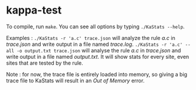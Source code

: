 # kappa-test

To compile, run `make`.
You can see all options by typing `./KaStats --help`.

Examples :
`./KaStats -r 'a.c' trace.json` will analyze the rule _a.c_ in _trace.json_ and write output in a file named _trace.log_.
`./KaStats -r 'a.c' --all -o output.txt trace.json` will analyse the rule _a.c_ in _trace.json_ and write output in a file named _output.txt_. It will show stats for every site, even sites that are tested by the rule.

Note : for now, the trace file is entirely loaded into memory, so giving a big trace file to KaStats will result in an _Out of Memory_ error.
